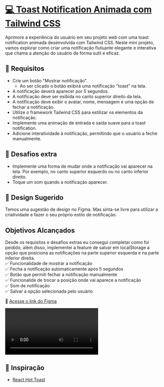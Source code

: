 # [💻 Toast Notification Animada com Tailwind CSS](https://codante.io/mini-projetos/mp-toast-notification-tailwind)

Aprimore a experiência do usuário em seu projeto web com uma toast notification animada desenvolvida com Tailwind CSS. Neste mini projeto, vamos explorar como criar uma notificação flutuante elegante e interativa que chama a atenção do usuário de forma sutil e eficaz.

## 🔨 Requisitos
- Crie um botão "Mostrar notificação".
  - Ao ser clicado o botão exibirá uma notificação "toast" na tela.
- A notificação deverá aparecer por 5 segundos.
- A notificação deve ser exibida no canto superior direito da tela.
- A notificação deve exibir o avatar, nome, mensagem e uma opção de fechar a notificação.
- Utilize o framework Tailwind CSS para estilizar os elementos da notificação.
- Implemente uma animação de entrada e saída suave para a toast notification.
- Adicione interatividade à notificação, permitindo que o usuário a feche manualmente.

## 🔨 Desafios extra
- Implemente uma forma de mudar onde a notificação vai aparecer na tela. Por exemplo, no canto superior esquerdo ou no canto inferior direito.
- Toque um som quando a notificação aparecer.

## 🎨 Design Sugerido
Temos uma sugestão de design no Figma. Mas sinta-se livre para utilizar a criatividade e fazer o seu próprio estilo de notificação.

## Objetivos Alcançados
Desde os requisitos e desafios extras eu consegui completar como foi peidido, além disso, implementei a feature de salvar em localStorage a opção que posiciona as notificações na parte superior esquerda e na parte inferior direita.<br/>
✅ Funcionalidade de mostrar a notificação<br/>
✅ Fecha a notificação automaticamente após 5 segundos<br/>
✅ Botão que permiti fechar a notificação manualmente<br/>
✅ Funcionalide de trocar a posição onde vai aparece a notificação<br/>
✅ Som de notificação<br/>
✅ Salvar a opção selecionada pelo usuário<br/>

🔗 [Acesse o link do Figma](https://www.figma.com/file/suvmja6210ggZOO6Cpehjl/Mini-Projetos---Codante.io?type=design&node-id=842-2&t=oN6VwRLUthsAP1Uv-0)

<video src="https://github.com/user-attachments/assets/3e11d29a-a06d-402a-99c8-8666d2510c64" controls></video>

## 📝 Inspiração
- [React Hot Toast](https://react-hot-toast.com/)
